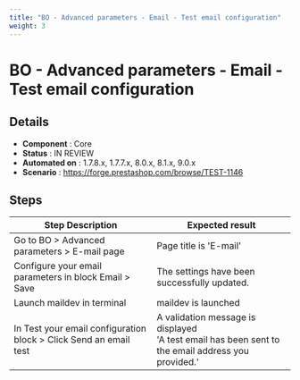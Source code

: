 ```yaml
---
title: "BO - Advanced parameters - Email - Test email configuration"
weight: 3
---
```


# BO - Advanced parameters - Email - Test email configuration
## Details
* **Component** : Core
* **Status** : IN REVIEW
* **Automated on** : 1.7.8.x, 1.7.7.x, 8.0.x, 8.1.x, 9.0.x
* **Scenario** : https://forge.prestashop.com/browse/TEST-1146

## Steps
| Step Description | Expected result |
| ----- | ----- |
| Go to BO > Advanced parameters > E-mail page | Page title is 'E-mail' |
| Configure your email parameters in block Email > Save | The settings have been successfully updated. |
| Launch maildev in terminal | maildev is launched |
| In Test your email configuration block > Click Send an email test | A validation message is displayed<br>'A test email has been sent to the email address you provided.' |
